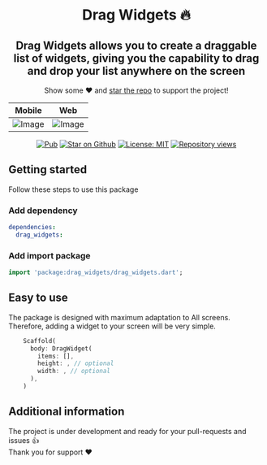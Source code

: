 <h1 align="center">
  Drag Widgets 🔥
</h1>

<h2 align="center"> Drag Widgets allows you to create a draggable list of widgets, giving you the capability to drag and drop your list anywhere on the screen</h2>

<p align="center">Show some ❤️ and <a href="https://github.com/abdalla3yash/drag_widgets">star the repo</a> to support the project!</p>



| Mobile | Web |
| :------------: | :------------: |
| ![Image](https://github.com/abdalla3yash/drag_widgets/blob/main/data/demo.gif?raw=true) | ![Image](https://github.com/abdalla3yash/drag_widgets/blob/main/data/screen-capture.gif?raw=true) | 

<p align="center">
  <a href="https://pub.dev/packages/drag_widgets"><img src="https://img.shields.io/pub/v/drag_widgets.svg" alt="Pub"></a>
  <a href="https://github.com/abdalla3yash/drag_widgets"><img src="https://img.shields.io/github/stars/abdalla3yash/drag_widgets.svg?style=flat&logo=github&label=stars" alt="Star on Github"></a>
  <a href="https://opensource.org/licenses/MIT"><img src="https://img.shields.io/badge/license-MIT-blue.svg" alt="License: MIT"></a>
  <a href="https://github.com/abdalla3yash/drag_widgets"><img src="https://hits.dwyl.com/abdalla3yash/drag_widgets.svg?style=flat" alt="Repository views"></a>
</p>



## Getting started
Follow these steps to use this package


### Add dependency

```yaml
dependencies:
  drag_widgets:
```

### Add import package


```dart
import 'package:drag_widgets/drag_widgets.dart';
```

## Easy to use
The package is designed with maximum adaptation to All screens.<br>
Therefore, adding a widget to your screen will be very simple.
```dart
    Scaffold(
      body: DragWidget(
        items: [],
        height: , // optional
        width: , // optional
      ),
    )
```


## Additional information
The project is under development and ready for your pull-requests and issues 👍<br>
Thank you for support ❤️
